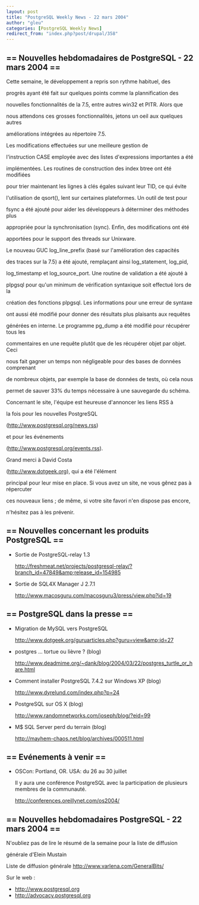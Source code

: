 ```yaml
---
layout: post
title: "PostgreSQL Weekly News - 22 mars 2004"
author: "gleu"
categories: [PostgreSQL Weekly News]
redirect_from: "index.php?post/drupal/358"
---
```



<h2>== Nouvelles hebdomadaires de PostgreSQL - 22 mars 2004 ==</h2>

<p>Cette semaine, le développement a repris son rythme habituel, des

progrès ayant été fait sur quelques points comme la plannification des

nouvelles fonctionnalités de la 7.5, entre autres win32 et PITR. Alors que

nous attendons ces grosses fonctionnalités, jetons un oeil aux quelques autres

améliorations intégrées au répertoire 7.5.<!--break-->

</p>

<p>Les modifications effectuées sur une meilleure gestion de

l'instruction CASE employée avec des listes d'expressions importantes a été

implémentées. Les routines de construction des index btree ont été modifiées

pour trier maintenant les lignes à clés égales suivant leur TID, ce qui évite

l'utilisation de qsort(), lent sur certaines plateformes. Un outil de test pour

fsync a été ajouté pour aider les développeurs à déterminer des méthodes plus

appropriée pour la synchronisation (sync). Enfin, des modifications ont été

apportées pour le support des threads sur Unixware.</p>

<p>Le nouveau GUC log_line_prefix (basé sur l'amélioration des capacités

des traces sur la 7.5) a été ajouté, remplaçant ainsi log_statement, log_pid,

log_timestamp et log_source_port. Une routine de validation a été ajouté à

plpgsql pour qu'un minimum de vérification syntaxique soit effectué lors de la

création des fonctions plpgsql. Les informations pour une erreur de syntaxe

ont aussi été modifié pour donner des résultats plus plaisants aux requêtes

générées en interne. Le programme pg_dump a été modifié pour récupérer tous les

commentaires en une requête plutôt que de les récupérer objet par objet. Ceci

nous fait gagner un temps non négligeable pour des bases de données comprenant

de nombreux objets, par exemple la base de données de tests, où cela nous

permet de sauver 33% du temps nécessaire à une sauvegarde du schéma.</p>

<p>Concernant le site, l'équipe est heureuse d'annoncer les liens RSS à

la fois pour les nouvelles PostgreSQL

(<a href="http://www.postgresql.org/news.rss">http://www.postgresql.org/news.rss</a>)

et pour les événements

(<a href="http://www.postgresql.org/events.rss">http://www.postgresql.org/events.rss</a>).

Grand merci à David Costa

(<a href="http://www.dotgeek.org/">http://www.dotgeek.org</a>), qui a été l'élément

principal pour leur mise en place. Si vous avez un site, ne vous gênez pas à répercuter

ces nouveaux liens&nbsp;; de même, si votre site favori n'en dispose pas encore,

n'hésitez pas à les prévenir.</p>

<!--more-->


<h2>== Nouvelles concernant les produits PostgreSQL ==</h2>

<ul>

<li>Sortie de PostgreSQL-relay 1.3<br />

<a href="http://freshmeat.net/projects/postgresql-relay/?branch_id=47849&amp;release_id=154985">http://freshmeat.net/projects/postgresql-relay/?branch_id=47849&amp;release_id=154985</a></li>

<li>Sortie de SQL4X Manager J 2.7.1<br />

<a href="http://www.macosguru.com/macosguru3/press/view.php?id=19">http://www.macosguru.com/macosguru3/press/view.php?id=19</a></li>

</ul>

<h2>== PostgreSQL dans la presse ==</h2>

<ul>

<li>Migration de MySQL vers PostgreSQL<br />

<a href="http://www.dotgeek.org/guruarticles.php?guru=view&amp;id=27">http://www.dotgeek.org/guruarticles.php?guru=view&amp;id=27</a></li>

<li>postgres ... tortue ou lièvre ? (blog)<br />

<a href="http://www.deadmime.org/%7Edank/blog/2004/03/22/postgres_turtle_or_hare.html">http://www.deadmime.org/~dank/blog/2004/03/22/postgres_turtle_or_hare.html</a></li>

<li>Comment installer PostgreSQL 7.4.2 sur Windows XP (blog)<br />

<a href="http://www.dyrelund.com/index.php?p=24">http://www.dyrelund.com/index.php?p=24</a></li>

<li>PostgreSQL sur OS X (blog)<br />

<a href="http://www.randomnetworks.com/joseph/blog/?eid=99">http://www.randomnetworks.com/joseph/blog/?eid=99</a></li>

<li>M$ SQL Server perd du terrain (blog)<br />

<a href="http://mayhem-chaos.net/blog/archives/000511.html">http://mayhem-chaos.net/blog/archives/000511.html</a></li>

</ul>

<h2>== Evénements à venir ==</h2>

<ul>

<li>OSCon: Portland, OR. USA: du 26 au 30 juillet<br />

Il y aura une conférence PostgreSQL avec la participation de plusieurs membres de la communauté.<br />

<a href="http://conferences.oreillynet.com/os2004/">http://conferences.oreillynet.com/os2004/</a></li>

</ul>

<h2>== Nouvelles hebdomadaires PostgreSQL - 22 mars 2004 ==</h2>

<p>N'oubliez pas de lire le résumé de la semaine pour la liste de diffusion

générale d'Elein Mustain</p>

<p>Liste de diffusion générale <a href="http://www.varlena.com/GeneralBits/">http://www.varlena.com/GeneralBits/</a>

</p>

<p>Sur le web :

</p>

<ul>

<li><a href="http://www.postgresql.org">http://www.postgresql.org</a></li>

<li><a href="http://advocacy.postgresql.org">http://advocacy.postgresql.org</a></li>

</ul>